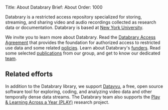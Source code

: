 Title: About Databrary
Brief: About
Order: 1000

Databrary is a restricted access repository specialized for storing, streaming, and sharing video and audio recordings collected as research data or documentation.
Databrary is based at [New York University](http://www.nyu.edu).

We invite you to learn more about Databrary.
Read the [Databrary Access Agreement](|filename|about/agreement.md) that provides the foundation for authorized access to restricted use data and some related [policies](|filename|about/policies.md).
Learn about Databrary's [funders](|filename|about/funding.md).
Read some selected [publications](|filename|about/publications.md) from our group, and get to know our dedicated [team](|filename|about/team.md).

## Related efforts

In addition to the Databrary library, we support [Datavyu](http://datavyu.org), a free, open source software tool for exploring, coding, and analyzing video data and other temporally dense data streams.
The Databrary team also supports the [Play & Learning Across a Year (PLAY)](https://play-project.org) research project.
